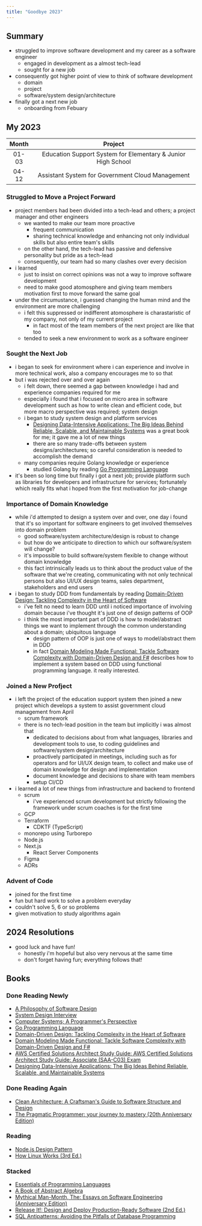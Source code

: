 ```yaml
---
title: "Goodbye 2023"
---
```


## Summary

- struggled to improve software development and my career as a software engineer
  - engaged in development as a almost tech-lead
  - sought for a new job
- consequently got higher point of view to think of software development
  - domain
  - project
  - software/system design/architecture
- finally got a next new job
  - onboarding from Febuary


## My 2023

|Month|Project|
|:---:|:---:|
|01-03|Education Support System for Elementary & Junior High School|
|04-12|Assistant System for Government Cloud Management|

### Struggled to Move a Project Forward

- project members had been divided into a tech-lead and others; a project manager and other engineers
  - we wanted to make our team more proactive
    - frequent communication
    - sharing technical knowledge and enhancing not only individual skills but also entire team's skills
  - on the other hand, the tech-lead has passive and defensive personality but pride as a tech-lead
  - consequently, our team had so many clashes over every decision
- i learned
  - just to insist on correct opinions was not a way to improve software development
  - need to make good atomosphere and giving team members motivation first to move forward the same goal
- under the circumustance, i guessed changing the human mind and the environment are more challenging
  - i felt this suppressed or indifferent atomosphere is charastaristic of my company, not only of my current project
    - in fact most of the team members of the next project are like that too
  - tended to seek a new environment to work as a software engineer

### Sought the Next Job

- i began to seek for environment where i can experience and involve in more technical work, also a company encourages me to so that
- but i was rejected over and over again
  - i felt down, there seemed a gap between knowledge i had and experience companies required for me
  - especially i found that i focused on micro area in software development such as how to write clean and efficient code, but more macro perspective was required; system design
  - i began to study system design and platform services
    - [Designing Data-Intensive Applications: The Big Ideas Behind Reliable, Scalable, and Maintainable Systems](https://www.oreilly.com/library/view/designing-data-intensive-applications/9781491903063/) was a great book for me; it gave me a lot of new things
    - there are so many trade-offs between system designs/architectures; so careful consideration is needed to accomplish the demand
  - many companies require Golang knowledge or experience
    - studied Golang by reading [Go Programming Language](https://www.gopl.io/)
- it's been so long time but finally i got a next job; provide platform such as libraries for developers and infrastructure for services; fortunately which really fits what i hoped from the first motivation for job-change

### Importance of Domain Knowledge

- while i'd attempted to design a system over and over, one day i found that it's so important for software engineers to get involved themselves into domain problem
  - good software/system architecture/design is robust to change
  - but how do we anticipate to direction to which our software/system will change?
  - it's impossible to build software/system flexible to change without domain knowledge
  - this fact intrinsically leads us to think about the product value of the software that we're creating, communicating with not only technical persons but also UI/UX design teams, sales department, stakeholders and end users
- i began to study DDD from fundamentals by reading [Domain-Driven Design: Tackling Complexity in the Heart of Software](https://www.oreilly.com/library/view/domain-driven-design-tackling/0321125215/)
  - i've felt no need to learn DDD until i noticed importance of involving domain because i've thought it's just one of design patterns of OOP
  - i think the most important part of DDD is how to model/abstract things we want to implement through the common understanding about a domain; ubiquitous language
    - design pattern of OOP is just one of ways to model/abstract them in DDD
    - in fact [Domain Modeling Made Functional: Tackle Software Complexity with Domain-Driven Design and F#](https://pragprog.com/titles/swdddf/domain-modeling-made-functional/) describes how to implement a system based on DDD using functional programming language. it really interested.

### Joined a New Profject

- i left the project of the education support system then joined a new project which develops a system to assist government cloud management from April
  - scrum framework
  - there is no tech-lead position in the team but implicitly i was almost that
    - dedicated to decisions about from what languages, libraries and development tools to use, to coding guidelines and software/system design/architecture
    - proactively participated in meetings, including such as for operators and for UI/UX design team, to collect and make use of domain knowledge for design and implementation
    - document knowledge and decisions to share with team members
    - setup CI/CD
- i learned a lot of new things from infrastructure and backend to frontend
  - scrum
    - i've experienced scrum development but strictly following the framework under scrum coaches is for the first time
  - GCP
  - Terraform
    - CDKTF (TypeScript)
  - monorepo using Turborepo
  - Node.js
  - Next.js
    - React Server Components
  - Figma
  - ADRs

### Advent of Code

- joined for the first time
- fun but hard work to solve a problem everyday
- couldn't solve 5, 6 or so problems
- given motivation to study algorithms again

## 2024 Resolutions

- good luck and have fun!
  - honestly i'm hopeful but also very nervous at the same time
  - don't forget having fun; everything follows that!

## Books

### Done Reading Newly

- [A Philosophy of Software Design](https://www.amazon.co.jp/-/en/John-Ousterhout/dp/173210221X)
- [System Design Interview](https://www.amazon.co.jp/-/en/Alex-Xu/dp/B08CMF2CQF)
- [Computer Systems; A Programmer's Perspective](https://csapp.cs.cmu.edu/)
- [Go Programming Language](https://www.gopl.io/)
- [Domain-Driven Design: Tackling Complexity in the Heart of Software](https://www.oreilly.com/library/view/domain-driven-design-tackling/0321125215/)
- [Domain Modeling Made Functional: Tackle Software Complexity with Domain-Driven Design and F#](https://pragprog.com/titles/swdddf/domain-modeling-made-functional/)
- [AWS Certified Solutions Architect Study Guide: AWS Certified Solutions Architect Study Guide: Associate (SAA-C03) Exam](https://www.amazon.co.jp/-/en/Ben-Piper/dp/1119982626)
- [Designing Data-Intensive Applications: The Big Ideas Behind Reliable, Scalable, and Maintainable Systems](https://www.oreilly.com/library/view/designing-data-intensive-applications/9781491903063/)

### Done Reading Again

- [Clean Architecture: A Craftsman's Guide to Software Structure and Design](https://www.oreilly.com/library/view/clean-architecture-a/9780134494272/)
- [The Pragmatic Programmer: your journey to mastery (20th Anniversary Edition)](https://www.oreilly.com/library/view/the-pragmatic-programmer/9780135956977/)

### Reading

- [Node.js Design Pattern](https://www.nodejsdesignpatterns.com/)
- [How Linux Works (3rd Ed.)](https://nostarch.com/howlinuxworks3)

### Stacked

- [Essentials of Programming Languages](https://eopl3.com/)
- [A Book of Abstract Algebra](http://www2.math.umd.edu/~jcohen/402/Pinter%20Algebra.pdf)
- [Mythical Man-Month, The: Essays on Software Engineering (Anniversary Edition)](https://www.oreilly.com/library/view/mythical-man-month-the/0201835959/)
- [Release It!: Design and Deploy Production-Ready Software (2nd Ed.)](https://www.oreilly.com/library/view/release-it-2nd/9781680504552/)
- [SQL Antipatterns: Avoiding the Pitfalls of Database Programming](https://www.oreilly.com/library/view/sql-antipatterns/9781680500073/)
